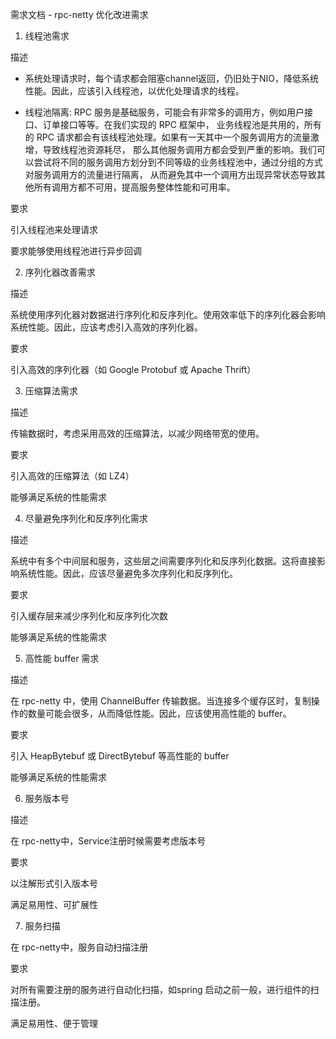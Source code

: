 需求文档 - rpc-netty 优化改进需求

1. 线程池需求

描述

- 系统处理请求时，每个请求都会阻塞channel返回，仍旧处于NIO，降低系统性能。因此，应该引入线程池，以优化处理请求的线程。

- 线程池隔离: RPC 服务是基础服务，可能会有非常多的调用方，例如用户接口、订单接口等等。在我们实现的 RPC 框架中，
业务线程池是共用的，所有的 RPC 请求都会有该线程池处理。如果有一天其中一个服务调用方的流量激增，导致线程池资源耗尽，
那么其他服务调用方都会受到严重的影响。我们可以尝试将不同的服务调用方划分到不同等级的业务线程池中，通过分组的方式对服务调用方的流量进行隔离，
从而避免其中一个调用方出现异常状态导致其他所有调用方都不可用，提高服务整体性能和可用率。

要求

引入线程池来处理请求

要求能够使用线程池进行异步回调


2. 序列化器改善需求

描述

系统使用序列化器对数据进行序列化和反序列化。使用效率低下的序列化器会影响系统性能。因此，应该考虑引入高效的序列化器。


要求

引入高效的序列化器（如 Google Protobuf 或 Apache Thrift）


3. 压缩算法需求


描述

传输数据时，考虑采用高效的压缩算法，以减少网络带宽的使用。


要求

引入高效的压缩算法（如 LZ4）

能够满足系统的性能需求


4. 尽量避免序列化和反序列化需求

描述

系统中有多个中间层和服务，这些层之间需要序列化和反序列化数据。这将直接影响系统性能。因此，应该尽量避免多次序列化和反序列化。


要求

引入缓存层来减少序列化和反序列化次数

能够满足系统的性能需求


5. 高性能 buffer 需求

描述

在 rpc-netty 中，使用 ChannelBuffer 传输数据。当连接多个缓存区时，复制操作的数量可能会很多，从而降低性能。因此，应该使用高性能的 buffer。


要求

引入 HeapBytebuf 或 DirectBytebuf 等高性能的 buffer

能够满足系统的性能需求

6. 服务版本号

描述

在 rpc-netty中，Service注册时候需要考虑版本号

要求

以注解形式引入版本号

满足易用性、可扩展性

7. 服务扫描

在 rpc-netty中，服务自动扫描注册

要求

对所有需要注册的服务进行自动化扫描，如spring 启动之前一般，进行组件的扫描注册。

满足易用性、便于管理


